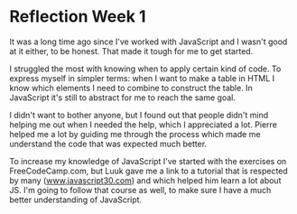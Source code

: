 # Reflection Week 1

It was a long time ago since I've worked with JavaScript and I wasn't good at it either, to be honest. That made it tough for me to get started.

I struggled the most with knowing when to apply certain kind of code. To express myself in simpler terms: when I want to make a table in HTML I know which elements I need to combine to construct the table. In JavaScript it's still to abstract for me to reach the same goal.

I didn't want to bother anyone, but I found out that people didn't mind helping me out when I needed the help, which I appreciated a lot. Pierre helped me a lot by guiding me through the process which made me understand the code that was expected much better.

To increase my knowledge of JavaScript I've started with the exercises on FreeCodeCamp.com, but Luuk gave me a link to a tutorial that is respected by many (www.javascript30.com) and which helped him learn a lot about JS. I'm going to follow that course as well, to make sure I have a much better understanding of JavaScript.
